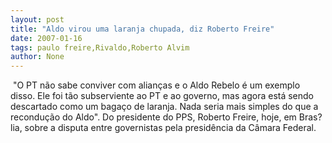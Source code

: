```yaml
---
layout: post
title: "Aldo virou uma laranja chupada, diz Roberto Freire"
date: 2007-01-16
tags: paulo freire,Rivaldo,Roberto Alvim
author: None
---
```

&nbsp;\"O PT não sabe conviver com alianças e o Aldo Rebelo é um exemplo disso. Ele foi tão subserviente ao PT e ao governo, mas agora está sendo descartado como um bagaço de laranja. Nada seria mais simples do que a recondução do Aldo\".
Do presidente do PPS, Roberto Freire, hoje, em Bras?lia, sobre a disputa entre governistas pela presidência da Câmara Federal.  